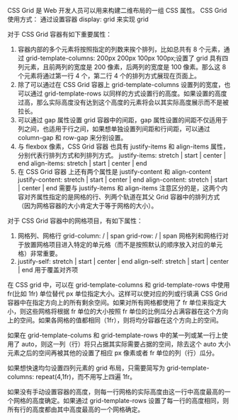CSS Grid 是 Web 开发人员可以用来构建二维布局的一组 CSS 属性。
CSS Grid 使用方式：
通过设置容器 display: grid 来实现 grid

对于 CSS Grid 容器有如下重要属性：

1. 容器内部的多个元素将按照指定的列数来挨个排列，比如总共有 8 个元素，通过 grid-template-columns: 200px 200px 100px 100px;设置了 grid 具有四列元素，且前两列的宽度是 200 像素，后两列的宽度是 100 像素。那么这 8 个元素将通过第一行 4 个，第二行 4 个的排列方式展现在页面上。
2. 除了可以通过在 CSS Grid 容器上 grid-template-columns 设置列的宽度，也可以通过 grid-template-rows 以同样的方式设置行的高度。如果设置的高度过高，那么实际高度没有达到这个高度的元素将会以其实际高度展示而不是被拉长。
3. 可以通过 gap 属性设置 grid 容器中的间距，gap 属性设置的间距不仅适用于列之间，也适用于行之间，如果想单独设置列间距和行间距，可以通过 column-gap 和 row-gap 来分别设置。
4. 与 flexbox 像素，CSS Grid 容器 也具有 justify-items 和 align-items 属性，分别代表行排列方式和列排列方式。
   justify-items: stretch | start | center | end
   align-items: stretch | start | center | end
5. 在 CSS Grid 容器 上还有两个属性是 justify-content 和 align-content
   justify-content: stretch | start | center | end
   align-content: stretch | start | center | end
   需要与 justify-items 和 align-items 注意区分的是，这两个内容对齐属性指定的是网格的行、列两个轨道在其父 Grid 容器中的排列方式（因为网格容器的大小肯定大于等于网格的大小）。

对于 CSS Grid 容器中的网格项目，有如下属性：

1. 网格列、网格行
   grid-column: <start line> / <end line> | span <number>
   grid-row: <start line> / <end line> | span <number>
   网格列和网格行对于放置网格项目进入特定的单元格（而不是按照默认的顺序放入对应的单元格）非常重要。
2. justify-self: stretch | start | center | end
   align-self: stretch | start | center | end
   用于覆盖对齐项

在 CSS grid 中，可以在 grid-template-columns 和 grid-template-rows 中使用 fr(比如 1fr) 单位替代 px 单位指定大小。这样可以使对应的列或行填满 CSS Grid 容器中在指定方向上的所有剩余空间。如果对所有网格都使用了 fr 单位来指定大小，则这些网格将根据 fr 单位的大小按照 fr 单位的比例瓜分占满容器在这个方向上的空间。如果各网格的值都相同（1fr），则将均分容器在这个方向上的空间。

如果在 grid-template-colums 和 grid-template-rows 中的某一列或某一行上使用了 auto，则这一列（行）将只占据其实际需要占据的空间，除去这个 auto 大小元素之后的空间再被其他的设置了相应 px 像素或者 fr 单位的列（行）瓜分。

如果想快速均匀设置四列元素的 grid 布局，只需要简写为 grid-template-columns: repeat(4,1fr)，而不用写上四遍 1fr。

如果没有手动设置容器的高度，则每一行网格的实际高度由这一行中高度最高的一个网格的高度确定。如果通过 grid-template-rows 设置了每一行的高度相同，则所有行的高度都由其中高度最高的一个网格确定。
